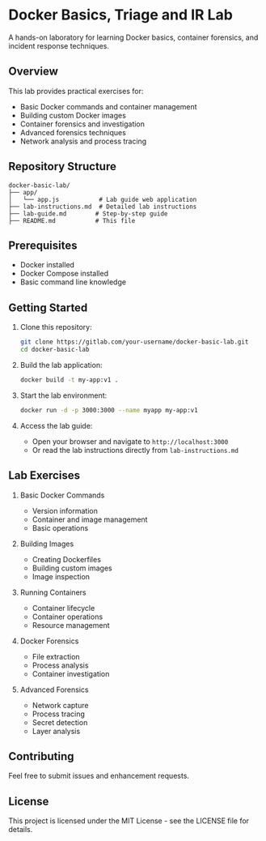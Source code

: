 # Docker Basics, Triage and IR Lab

A hands-on laboratory for learning Docker basics, container forensics, and incident response techniques.

## Overview

This lab provides practical exercises for:
- Basic Docker commands and container management
- Building custom Docker images
- Container forensics and investigation
- Advanced forensics techniques
- Network analysis and process tracing

## Repository Structure

```
docker-basic-lab/
├── app/
│   └── app.js           # Lab guide web application
├── lab-instructions.md  # Detailed lab instructions
├── lab-guide.md        # Step-by-step guide
├── README.md           # This file
```

## Prerequisites

- Docker installed
- Docker Compose installed
- Basic command line knowledge

## Getting Started

1. Clone this repository:
   ```bash
   git clone https://gitlab.com/your-username/docker-basic-lab.git
   cd docker-basic-lab
   ```

2. Build the lab application:
   ```bash
   docker build -t my-app:v1 .
   ```

3. Start the lab environment:
   ```bash
   docker run -d -p 3000:3000 --name myapp my-app:v1
   ```

4. Access the lab guide:
   - Open your browser and navigate to `http://localhost:3000`
   - Or read the lab instructions directly from `lab-instructions.md`

## Lab Exercises

1. Basic Docker Commands
   - Version information
   - Container and image management
   - Basic operations

2. Building Images
   - Creating Dockerfiles
   - Building custom images
   - Image inspection

3. Running Containers
   - Container lifecycle
   - Container operations
   - Resource management

4. Docker Forensics
   - File extraction
   - Process analysis
   - Container investigation

5. Advanced Forensics
   - Network capture
   - Process tracing
   - Secret detection
   - Layer analysis

## Contributing

Feel free to submit issues and enhancement requests.

## License

This project is licensed under the MIT License - see the LICENSE file for details.
